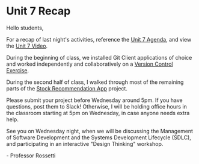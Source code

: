 # Unit 7 Recap

Hello students,

For a recap of last night's activities, reference the [Unit 7 Agenda](https://github.com/prof-rossetti/nyu-info-2335-201805/blob/master/units/unit-7/agenda.md), and view the [Unit 7 Video](http://nyustern.mediasite.com/Mediasite/Play/9475a3508c3b45fdb1dea497792323cd1d).

During the beginning of class, we installed Git Client applications of choice and worked independently and collaboratively on a [Version Control Exercise](https://github.com/prof-rossetti/nyu-info-2335-201805/blob/master/exercises/version-control/exercise.md).

During the second half of class, I walked through most of the remaining parts of the [Stock Recommendation App](https://github.com/prof-rossetti/nyu-info-2335-201805/blob/master/projects/stocks-app/project.md) project.

Please submit your project before Wednesday around 5pm. If you have questions, post them to Slack! Otherwise, I will be holding office hours in the classroom starting at 5pm on Wednesday, in case anyone needs extra help.

See you on Wednesday night, when we will be discussing the Management of Software Development and the Systems Development Lifecycle (SDLC), and participating in an interactive "Design Thinking" workshop.

\- Professor Rossetti
